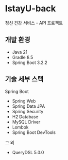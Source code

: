 # IstayU-back
정신 건강 서비스 - API 프로젝트

## 개발 환경

* Java 21
* Gradle 8.5
* Spring Boot 3.2.2

## 기술 세부 스택

Spring Boot

* Spring Web
* Spring Data JPA
* Spring Security
* H2 Database
* MySQL Driver
* Lombok
* Spring Boot DevTools

그 외

* QueryDSL 5.0.0
